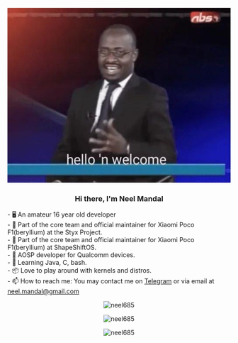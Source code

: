 <p align="center"><img src="https://github.com/neel685/neel685/blob/main/hello_n_welcome.jpg" alt="Hello 'N Welcome" /><br>
<h3 align="center"> Hi there, I'm Neel Mandal </h3>
- 🖥️ An amateur 16 year old developer <br>
- 🤖 Part of the core team and official maintainer for Xiaomi Poco F1(beryllium) at the Styx Project. <br>
- 🤖 Part of the core team and official maintainer for Xiaomi Poco F1(beryllium) at ShapeShiftOS. <br>
- 📱 AOSP developer for Qualcomm devices.<br>
- 🐍 Learning Java, C, bash. <br>
- 📦 Love to play around with kernels and distros.<br>
- 📫 How to reach me: You may contact me on <a href="https://t.me/dominicburrito">Telegram</a> or via email at <a href="mailto:neel.mandal@gmail.com">neel.mandal@gmail.com</a><br>

<p align="center"><img src="https://komarev.com/ghpvc/?username=neel685&style=flat-square" alt="neel685" /><br>
<p align="center"><img src="https://github-readme-stats.vercel.app/api?username=neel685&show_icons=true&count_private=true&title_color=ff5555&icon_color=88c0d0&bg_color=151515&text_color=d8dee9" alt="neel685" /> 
<p align="center"><img src="https://github-readme-stats.vercel.app/api/top-langs/?username=neel685&show_icons=true&count_private=true&title_color=ff5555&icon_color=88c0d0&bg_color=151515&text_color=d8dee9&layout=compact" alt="neel685" />
